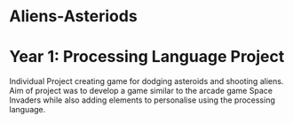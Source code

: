 # Aliens-Asteriods
# Year 1: Processing Language Project
Individual Project creating game for dodging asteroids and 
shooting aliens. Aim of project was to develop a game similar 
to the arcade game Space Invaders while also adding elements 
to personalise using the processing language.
